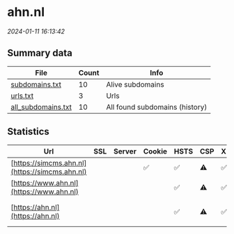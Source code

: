 # ahn.nl
*2024-01-11 16:13:42*
## Summary data


| File       | Count | Info |
|------------|-------|------|
|[subdomains.txt](/data/ahn.nl/subdomains.txt)|10|Alive subdomains|
|[urls.txt](/data/ahn.nl/urls.txt)|3|Urls|
|[all_subdomains.txt](/data/ahn.nl/all_subdomains.txt)|10|All found subdomains (history)|


## Statistics


| Url | SSL | Server | Cookie | HSTS | CSP | XFO | XXP | RP | Tech |Title |
|------------|-------|------|------|------|------|------|------|------|------|------|
|[https://simcms.ahn.nl](https://simcms.ahn.nl)| ||:white_check_mark: |:white_check_mark: |:warning: | :white_check_mark: | | :white_check_mark: |HSTS|403 Forbidden|
|[https://www.ahn.nl](https://www.ahn.nl)| || |:white_check_mark: |:warning: | :white_check_mark: | | :white_check_mark: |HSTS|403 Forbidden|
|[https://ahn.nl](https://ahn.nl)| || |:white_check_mark: |:warning: | :white_check_mark: | | :white_check_mark: |HSTS|301 Moved Perman...|